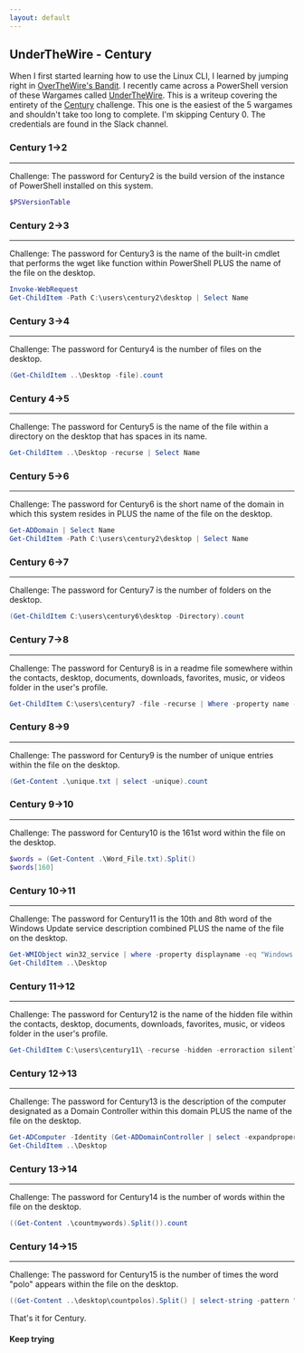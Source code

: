```yaml
---
layout: default
---
```


## UnderTheWire - Century

When I first started learning how to use the Linux CLI, I learned by jumping right in [OverTheWire's Bandit](https://overthewire.org/wargames/bandit/). I recently came across a PowerShell version of these Wargames called [UnderTheWire](https://underthewire.tech/wargames.htm). This is a writeup covering the entirety of the [Century](https://underthewire.tech/century/century.htm) challenge. This one is the easiest of the 5 wargames and shouldn't take too long to complete. I'm skipping Century 0. The credentials are found in the Slack channel.

### Century 1->2
---
Challenge: The password for Century2 is the build version of the instance of PowerShell installed on this system. 

```PowerShell
$PSVersionTable
```

### Century 2->3
---
Challenge: The password for Century3 is the name of the built-in cmdlet that performs the wget like function within PowerShell PLUS the name of the file on the desktop.

```powershell
Invoke-WebRequest
Get-ChildItem -Path C:\users\century2\desktop | Select Name
```

### Century 3->4
---
Challenge: The password for Century4 is the number of files on the desktop. 

```powershell
(Get-ChildItem ..\Desktop -file).count
```

### Century 4->5
---
Challenge: The password for Century5 is the name of the file within a directory on the desktop that has spaces in its name. 

```powershell
Get-ChildItem ..\Desktop -recurse | Select Name
```

### Century 5->6
---
Challenge: The password for Century6 is the short name of the domain in which this system resides in PLUS the name of the file on the desktop.  

```powershell
Get-ADDomain | Select Name
Get-ChildItem -Path C:\users\century2\desktop | Select Name
```

### Century 6->7
---
Challenge: The password for Century7 is the number of folders on the desktop.  

```powershell
(Get-ChildItem C:\users\century6\desktop -Directory).count
```

### Century 7->8
---
Challenge: The password for Century8 is in a readme file somewhere within the contacts, desktop, documents, downloads, favorites, music, or videos folder in the user's profile. 

```powershell
Get-ChildItem C:\users\century7 -file -recurse | Where -property name -like *readme* | Get-Content
```

### Century 8->9
---
Challenge: The password for Century9 is the number of unique entries within the file on the desktop. 

```powershell
(Get-Content .\unique.txt | select -unique).count
```

### Century 9->10
---
Challenge: The password for Century10 is the 161st word within the file on the desktop. 

```powershell
$words = (Get-Content .\Word_File.txt).Split()
$words[160]
```

### Century 10->11
---
Challenge: The password for Century11 is the 10th and 8th word of the Windows Update service description combined PLUS the name of the file on the desktop. 

```powershell
Get-WMIObject win32_service | where -property displayname -eq "Windows Update" | select description
Get-ChildItem ..\Desktop
```

### Century 11->12
---
Challenge: The password for Century12 is the name of the hidden file within the contacts, desktop, documents, downloads, favorites, music, or videos folder in the user's profile. 

```powershell
Get-ChildItem C:\users\century11\ -recurse -hidden -erroraction silentlycontinue -file | where -property name -ne "desktop.ini"
```

### Century 12->13
---
Challenge: The password for Century13 is the description of the computer designated as a Domain Controller within this domain PLUS the name of the file on the desktop. 

```powershell
Get-ADComputer -Identity (Get-ADDomainController | select -expandproperty name) -Properties Description
Get-ChildItem ..\Desktop
```

### Century 13->14
---
Challenge: The password for Century14 is the number of words within the file on the desktop. 

```powershell
((Get-Content .\countmywords).Split()).count
```

### Century 14->15
---
Challenge: The password for Century15 is the number of times the word "polo" appears within the file on the desktop.  

```powershell
((Get-Content ..\desktop\countpolos).Split() | select-string -pattern "^polo$").count
```

That's it for Century.


#### Keep trying
